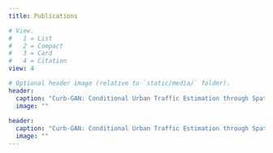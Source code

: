 ```yaml
---
title: Publications

# View.
#   1 = List
#   2 = Compact
#   3 = Card
#   4 = Citation
view: 4

# Optional header image (relative to `static/media/` folder).
header:
  caption: "Curb-GAN: Conditional Urban Traffic Estimation through Spatio-Temporal Generative Adversarial Networks"
  image: ""
  
header:
  caption: "Curb-GAN: Conditional Urban Traffic Estimation through Spatio-Temporal Generative Adversarial Networks"
  image: ""
---
```

